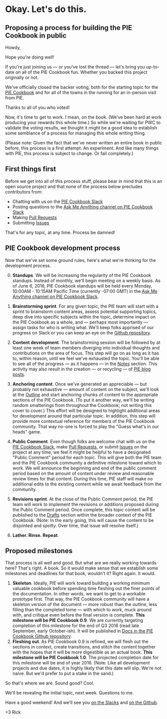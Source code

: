 # Okay. Let's do this. 
## Proposing a process for building the PIE Cookbook in public

Howdy,

Hope you're doing well! 

If you're just joining us — or you've lost the thread — let's bring you up-to-date on all of the PIE Cookbook fun. Whether you backed this project originally or not. 

We've officially closed the backer voting, both for the starting topic for the [PIE Cookbook](https://github.com/piepdx/pie-cookbook "PIE Cookbook") and for all of the towns in the running for an in-person visit from PIE. 

Thanks to all of you who voted!

Now, it's time to get to work. I mean, on the book. (We've been hard at work producing your rewards this whole time.) So while we're waiting for PWC to validate the voting results, we thought it might be a good idea to establish some semblance of a process for managing this whole writing thing. 

(Please note: Given the fact that we've never written an entire book in public before, this process is a first attempt. An experiment. And like many things with PIE, this process is subject to change. Or fail completely.)

## First things first

Before we get into all of this process stuff, please bear in mind that this is an open source project and that none of the process below precludes contributors from:
 
- Chatting with us on the [PIE Cookbook Slack](http://piecookbook.slack.com/ "PIE Cookbook Slack")
- Posting questions to the [Ask Me Anything channel on PIE Cookbook Slack](https://piecookbook.slack.com/messages/ama/ "PIE Cookbook Slack #ama")
- Making [Pull Requests](https://github.com/piepdx/pie-cookbook/pulls "PIE Cookbook pull requests")
- Submitting [Issues](https://github.com/piepdx/pie-cookbook/issues "PIE Cookbook Issues") 

That's for any topic, at any time. Process be damned! 
 

## PIE Cookbook development process

Now that we've set some ground rules, here's what we're thinking for the development process.

0. **Standups**. We will be increasing the regularity of the PIE Cookbook standups. Instead of monthly, we'll begin meeting on a weekly basis. As of June 6, 2016, PIE Cookbook standups will be held every Monday, 10:00AM - 10:15AM Pacific Time (currently -07:00 GMT) in the [Ask Me Anything channel on PIE Cookbook Slack](https://piecookbook.slack.com/messages/ama/ "PIE Cookbook Slack #ama").

1. **Brainstorming sprint**. For any given topic, the PIE team will start with a sprint to brainstorm content areas, assess potential supporting topics, deep dive into specific subjects within the topic, determine impact on the PIE Cookbook as a whole, and — perhaps most importantly — assign tasks for who is writing what. We'll keep folks apprised of our progress on Slack or you can keep an eye on the [Github repository](https://github.com/piepdx/pie-cookbook/ "PIE Cookbook on Github").
2. **Content development**. The brainstorming session will be followed by at least one week of team members diverging into individual thoughts and contributions on the area of focus. This step will go on as long as it has to, within reason, until we feel we've exhausted the topic. You'll be able to see all of the progress — as it happens — in the [Notes](https://github.com/piepdx/pie-cookbook/tree/master/notes) section. This activity may also result in the creation — or recycling — of [PIE blog posts](https://medium.com/portland-incubator-experiment "PIE (Portland Incubator Experiment) on Medium").
2. **Anchoring content**. Once we've generated an appreciable — but probably not exhaustive — amount of content on the subject, we'll look at the [Outline](https://github.com/piepdx/pie-cookbook/blob/master/notes/outline.md) and start anchoring chunks of content to the appropriate sections of the PIE Cookbook. (To put it another way, we'll be writing random smatterings from throughout the Cookbook; not writing this cover to cover.) This effort will be designed to highlight additional areas for development around that particular topic. In addition, this step will provide more contextual reference for members of the PIE Cookbook community. That way no-one is forced to play the "Guess what's in our heads" game. 
3. **Public Comment**. Even though folks are welcome chat with us on the [PIE Cookbook Slack](http://piecookbook.slack.com/ "PIE Cookbook Slack"), make [Pull Requests](https://github.com/piepdx/pie-cookbook/pulls "PIE Cookbook pull requests"), or submit [Issues](https://github.com/piepdx/pie-cookbook/issues "PIE Cookbook Issues") on the project at any time, we feel it might be helpful to have a designated "Public Comment" period for each topic. This will give both the PIE team and the PIE Cookbook community a definitive milestone toward which to work. We will announce the beginning and end of the public comment period based on the amount of content under review and reasonable review times for that content. During this time, PIE staff will make no additional edits to the existing content while we await feedback from the community.  
4. **Revisions sprint**. At the close of the Public Comment period, the PIE team will work to implement the revisions or additions proposed during the Public Comment period. Once complete, this topic content will be published to the [Drafts](https://github.com/piepdx/pie-cookbook/tree/master/drafts "PIE Cookbook Drafts") section within the broader context of the PIE Cookbook. (Note: In the early going, this will cause the content to be disjointed and spotty. Over time, that issue will resolve itself.)
5. **Lather. Rinse. Repeat**.

## Proposed milestones

That process is all well and good. But what are we really working towards here? That's right. A book. So it would make sense that we establish some milestones and deadlines for that book, wouldn't it? Right again. It would.

1. **Skeleton**. Ideally, PIE will work toward building a working minimum valuable cookbook before spending time fleshing out the finer points of the documentation. In other words, we want to get to a workable prototype first. That way, the PIE Cookbook community will have a skeleton version of the document — more robust than the outline, less filling than the completed tome — with which to work, muck around with, and critique even before the final version is complete. **This milestone will be PIE Cookbook 0.9**. We are currently targeting completion of this milestone for the end of Q3 2016 (read late September, early October-ish). It will be published in [Docs in the PIE Cookbook Github repository](https://github.com/piepdx/pie-cookbook/tree/master/docs "PIE Cookbook Docs").
2. **Fleshing out**. As PIE Cookbook 0.9 is refined, we will flesh out the sections in context, create transitions, and stitch the content together with the hopes that it will be more digestible as an actual book. **This milestone will be PIE Cookbook 1.0**. The projected completion date for this milestone will be end of year 2016. (Note: Like all development projects and due dates, it is highly likely that this date will slip. We're not naive. But we'd prefer to put a stake in the sand.) 

So that's where we are. Sound good? Cool. 

We'll be revealing the initial topic, next week. Questions to me.

Have a good weekend! And we'll see you [on the Slacks](http://piecookbook.slack.com/ "PIE Cookbook Slack") and [on the Github](https://github.com/piepdx/pie-cookbook "PIE Cookbook on Github").

<3 Rick

